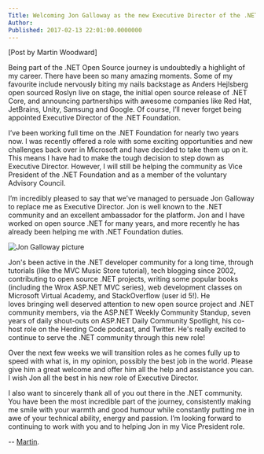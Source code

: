 ```yaml
---
Title: Welcoming Jon Galloway as the new Executive Director of the .NET Foundation
Author: 
Published: 2017-02-13 22:01:00.0000000
---
```

<p>[Post by Martin Woodward]</p>

<p>Being part of the .NET Open Source journey is undoubtedly a highlight of my career. There have been so many amazing moments. Some of my favourite include nervously biting my nails backstage as Anders Hejlsberg open sourced Roslyn live on stage, the initial open source release of .NET Core, and announcing partnerships with awesome companies like Red Hat, JetBrains, Unity, Samsung and Google. Of course, I’ll never forget being appointed Executive Director of the .NET Foundation. </p>

<p>I’ve been working full time on the .NET Foundation for nearly two years now. I was recently offered a role with some exciting opportunities and new challenges back over in Microsoft and have decided to take them up on it.  This means I have had to make the tough decision to step down as Executive Director. However, I will still be helping the community as Vice President of the .NET Foundation and as a member of the voluntary Advisory Council. </p>

<p>I’m incredibly pleased to say that we’ve managed to persuade Jon Galloway to replace me as Executive Director. Jon is well known to the .NET community and an excellent ambassador for the platform. Jon and I have worked on open source .NET for many years, and more recently he has already been helping me with .NET Foundation duties. </p>

<p><img src="assets/posts/jon-galloway.png" alt="Jon Galloway picture" /></p>

<p>Jon's been active in the .NET developer community for a long time, through tutorials (like the MVC Music Store tutorial), tech blogging since 2002, contributing to open source .NET projects, writing some popular books (including the Wrox ASP.NET MVC series), web development classes on Microsoft Virtual Academy, and StackOverflow (user id 5!). He loves bringing well deserved attention to new open source project and .NET community members, via the ASP.NET Weekly Community Standup, seven years of daily shout-outs on ASP.NET Daily Community Spotlight, his co-host role on the Herding Code podcast, and Twitter. He's really excited to continue to serve the .NET community through this new role!</p>

<p>Over the next few weeks we will transition roles as he comes fully up to speed with what is, in my opinion, possibly the best job in the world. Please give him a great welcome and offer him all the help and assistance you can. I wish Jon all the best in his new role of Executive Director.  </p>

<p>I also want to sincerely thank all of you out there in the .NET community. You have been the most incredible part of the journey, consistently making me smile with your warmth and good humour while constantly putting me in awe of your technical ability, energy and passion. I’m looking forward to continuing to work with you and to helping Jon in my Vice President role.
         </p>

<p>-- <a href="https://twitter.com/martinwoodward">Martin</a>. </p>
